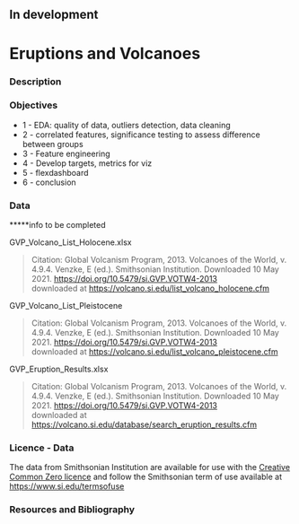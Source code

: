 In development
--------------

# Eruptions and Volcanoes

### Description

### Objectives

* 1 - EDA: quality of data, outliers detection, data cleaning
* 2 - correlated features, significance testing to assess difference between groups
* 3 - Feature engineering
* 4 - Develop targets, metrics for viz
* 5 - flexdashboard
* 6 - conclusion

### Data

*****info to be completed

GVP_Volcano_List_Holocene.xlsx
>Citation: Global Volcanism Program, 2013. Volcanoes of the World, v. 4.9.4. Venzke, E (ed.). Smithsonian Institution. Downloaded 10 May 2021. https://doi.org/10.5479/si.GVP.VOTW4-2013 <br>
downloaded at https://volcano.si.edu/list_volcano_holocene.cfm

GVP_Volcano_List_Pleistocene
>Citation: Global Volcanism Program, 2013. Volcanoes of the World, v. 4.9.4. Venzke, E (ed.). Smithsonian Institution. Downloaded 10 May 2021. https://doi.org/10.5479/si.GVP.VOTW4-2013 <br>
downloaded at  https://volcano.si.edu/list_volcano_pleistocene.cfm

GVP_Eruption_Results.xlsx
>Citation: Global Volcanism Program, 2013. Volcanoes of the World, v. 4.9.4. Venzke, E (ed.). Smithsonian Institution. Downloaded 10 May 2021. https://doi.org/10.5479/si.GVP.VOTW4-2013 <br>
downloaded at https://volcano.si.edu/database/search_eruption_results.cfm

### Licence - Data

The data from Smithsonian Institution are available for use with the [Creative Common Zero licence](https://creativecommons.org/publicdomain/zero/1.0/)
and follow the Smithsonian term of use available at https://www.si.edu/termsofuse

### Resources and Bibliography
